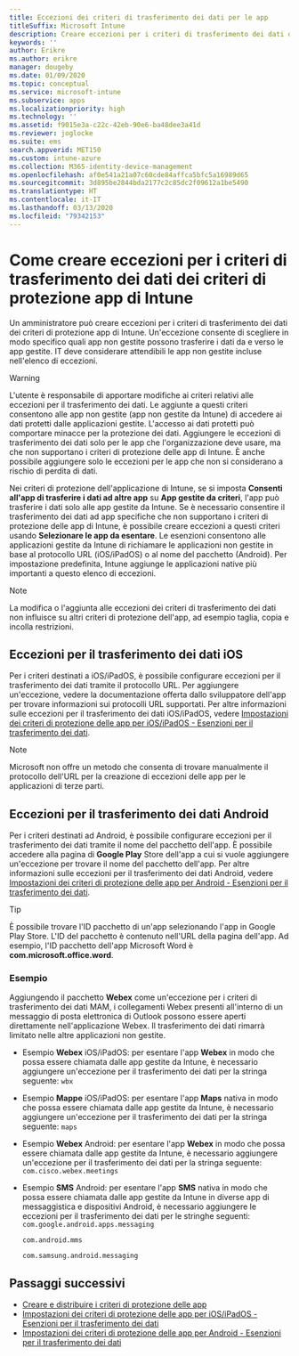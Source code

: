 ```yaml
---
title: Eccezioni dei criteri di trasferimento dei dati per le app
titleSuffix: Microsoft Intune
description: Creare eccezioni per i criteri di trasferimento dei dati dei criteri di protezione app di Intune.
keywords: ''
author: Erikre
ms.author: erikre
manager: dougeby
ms.date: 01/09/2020
ms.topic: conceptual
ms.service: microsoft-intune
ms.subservice: apps
ms.localizationpriority: high
ms.technology: ''
ms.assetid: f9015e3a-c22c-42eb-90e6-ba48dee3a41d
ms.reviewer: joglocke
ms.suite: ems
search.appverid: MET150
ms.custom: intune-azure
ms.collection: M365-identity-device-management
ms.openlocfilehash: af0e541a21a07c60cde84affca5bfc5a16989d65
ms.sourcegitcommit: 3d895be2844bda2177c2c85dc2f09612a1be5490
ms.translationtype: HT
ms.contentlocale: it-IT
ms.lasthandoff: 03/13/2020
ms.locfileid: "79342153"
---
```

# <a name="how-to-create-exceptions-to-the-intune-app-protection-policy-app-data-transfer-policy"></a>Come creare eccezioni per i criteri di trasferimento dei dati dei criteri di protezione app di Intune

Un amministratore può creare eccezioni per i criteri di trasferimento dei dati dei criteri di protezione app di Intune. Un'eccezione consente di scegliere in modo specifico quali app non gestite possono trasferire i dati da e verso le app gestite. IT deve considerare attendibili le app non gestite incluse nell'elenco di eccezioni. 

>[!WARNING] 
> L'utente è responsabile di apportare modifiche ai criteri relativi alle eccezioni per il trasferimento dei dati. Le aggiunte a questi criteri consentono alle app non gestite (app non gestite da Intune) di accedere ai dati protetti dalle applicazioni gestite. L'accesso ai dati protetti può comportare minacce per la protezione dei dati. Aggiungere le eccezioni di trasferimento dei dati solo per le app che l'organizzazione deve usare, ma che non supportano i criteri di protezione delle app di Intune. È anche possibile aggiungere solo le eccezioni per le app che non si considerano a rischio di perdita di dati.

Nei criteri di protezione dell'applicazione di Intune, se si imposta **Consenti all'app di trasferire i dati ad altre app** su **App gestite da criteri**, l'app può trasferire i dati solo alle app gestite da Intune. Se è necessario consentire il trasferimento dei dati ad app specifiche che non supportano i criteri di protezione delle app di Intune, è possibile creare eccezioni a questi criteri usando **Selezionare le app da esentare**. Le esenzioni consentono alle applicazioni gestite da Intune di richiamare le applicazioni non gestite in base al protocollo URL (iOS/iPadOS) o al nome del pacchetto (Android). Per impostazione predefinita, Intune aggiunge le applicazioni native più importanti a questo elenco di eccezioni. 

> [!NOTE]
> La modifica o l'aggiunta alle eccezioni dei criteri di trasferimento dei dati non influisce su altri criteri di protezione dell'app, ad esempio taglia, copia e incolla restrizioni. 

## <a name="ios-data-transfer-exceptions"></a>Eccezioni per il trasferimento dei dati iOS
Per i criteri destinati a iOS/iPadOS, è possibile configurare eccezioni per il trasferimento dei dati tramite il protocollo URL. Per aggiungere un'eccezione, vedere la documentazione offerta dallo sviluppatore dell'app per trovare informazioni sui protocolli URL supportati. Per altre informazioni sulle eccezioni per il trasferimento dei dati iOS/iPadOS, vedere [Impostazioni dei criteri di protezione delle app per iOS/iPadOS - Esenzioni per il trasferimento dei dati](app-protection-policy-settings-ios.md#data-transfer-exemptions).

> [!NOTE]
> Microsoft non offre un metodo che consenta di trovare manualmente il protocollo dell'URL per la creazione di eccezioni delle app per le applicazioni di terze parti. 

## <a name="android-data-transfer-exceptions"></a>Eccezioni per il trasferimento dei dati Android
Per i criteri destinati ad Android, è possibile configurare eccezioni per il trasferimento dei dati tramite il nome del pacchetto dell'app. È possibile accedere alla pagina di **Google Play** Store dell'app a cui si vuole aggiungere un'eccezione per trovare il nome del pacchetto dell'app. Per altre informazioni sulle eccezioni per il trasferimento dei dati Android, vedere [Impostazioni dei criteri di protezione delle app per Android - Esenzioni per il trasferimento dei dati](app-protection-policy-settings-android.md#data-transfer-exemptions).


>[!TIP]
> È possibile trovare l'ID pacchetto di un'app selezionando l'app in Google Play Store. L'ID del pacchetto è contenuto nell'URL della pagina dell'app. Ad esempio, l'ID pacchetto dell'app Microsoft Word è **com.microsoft.office.word**.

### <a name="example"></a>Esempio
Aggiungendo il pacchetto **Webex** come un'eccezione per i criteri di trasferimento dei dati MAM, i collegamenti Webex presenti all'interno di un messaggio di posta elettronica di Outlook possono essere aperti direttamente nell'applicazione Webex. Il trasferimento dei dati rimarrà limitato nelle altre applicazioni non gestite.

- Esempio **Webex** iOS/iPadOS:   per esentare l'app **Webex** in modo che possa essere chiamata dalle app gestite da Intune, è necessario aggiungere un'eccezione per il trasferimento dei dati per la stringa seguente: <code>wbx</code>
    
- Esempio **Mappe** iOS/iPadOS:   per esentare l'app **Maps** nativa in modo che possa essere chiamata dalle app gestite da Intune, è necessario aggiungere un'eccezione per il trasferimento dei dati per la stringa seguente: <code>maps</code>

- Esempio **Webex** Android:   per esentare l'app **Webex** in modo che possa essere chiamata dalle app gestite da Intune, è necessario aggiungere un'eccezione per il trasferimento dei dati per la stringa seguente: <code>com.cisco.webex.meetings</code>
    
- Esempio **SMS** Android:   per esentare l'app **SMS** nativa in modo che possa essere chiamata dalle app gestite da Intune in diverse app di messaggistica e dispositivi Android, è necessario aggiungere le eccezioni per il trasferimento dei dati per le stringhe seguenti: 
    <code>com.google.android.apps.messaging</code>
    
    <code>com.android.mms</code>
    
    <code>com.samsung.android.messaging</code>

## <a name="next-steps"></a>Passaggi successivi

- [Creare e distribuire i criteri di protezione delle app](app-protection-policies.md)
- [Impostazioni dei criteri di protezione delle app per iOS/iPadOS - Esenzioni per il trasferimento dei dati](app-protection-policy-settings-ios.md#data-transfer-exemptions)
- [Impostazioni dei criteri di protezione delle app per Android - Esenzioni per il trasferimento dei dati](app-protection-policy-settings-android.md#data-transfer-exemptions)
